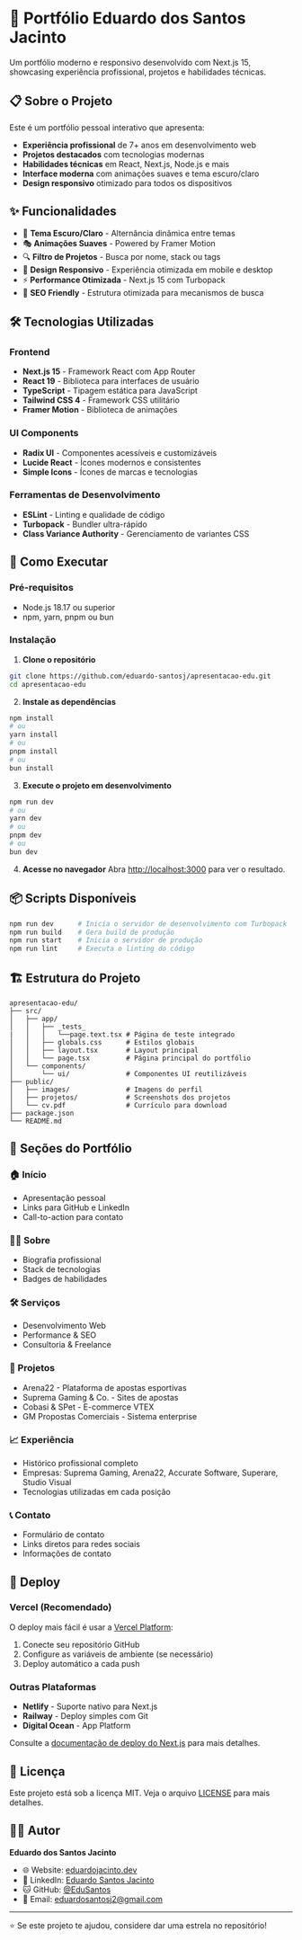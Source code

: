 # 🚀 Portfólio Eduardo dos Santos Jacinto

Um portfólio moderno e responsivo desenvolvido com Next.js 15, showcasing experiência profissional, projetos e habilidades técnicas.

## 📋 Sobre o Projeto

Este é um portfólio pessoal interativo que apresenta:
- **Experiência profissional** de 7+ anos em desenvolvimento web
- **Projetos destacados** com tecnologias modernas
- **Habilidades técnicas** em React, Next.js, Node.js e mais
- **Interface moderna** com animações suaves e tema escuro/claro
- **Design responsivo** otimizado para todos os dispositivos

## ✨ Funcionalidades

- 🎨 **Tema Escuro/Claro** - Alternância dinâmica entre temas
- 🎭 **Animações Suaves** - Powered by Framer Motion
- 🔍 **Filtro de Projetos** - Busca por nome, stack ou tags
- 📱 **Design Responsivo** - Experiência otimizada em mobile e desktop
- ⚡ **Performance Otimizada** - Next.js 15 com Turbopack
- 🎯 **SEO Friendly** - Estrutura otimizada para mecanismos de busca

## 🛠️ Tecnologias Utilizadas

### Frontend
- **Next.js 15** - Framework React com App Router
- **React 19** - Biblioteca para interfaces de usuário
- **TypeScript** - Tipagem estática para JavaScript
- **Tailwind CSS 4** - Framework CSS utilitário
- **Framer Motion** - Biblioteca de animações

### UI Components
- **Radix UI** - Componentes acessíveis e customizáveis
- **Lucide React** - Ícones modernos e consistentes
- **Simple Icons** - Ícones de marcas e tecnologias

### Ferramentas de Desenvolvimento
- **ESLint** - Linting e qualidade de código
- **Turbopack** - Bundler ultra-rápido
- **Class Variance Authority** - Gerenciamento de variantes CSS

## 🚀 Como Executar

### Pré-requisitos
- Node.js 18.17 ou superior
- npm, yarn, pnpm ou bun

### Instalação

1. **Clone o repositório**
```bash
git clone https://github.com/eduardo-santosj/apresentacao-edu.git
cd apresentacao-edu
```

2. **Instale as dependências**
```bash
npm install
# ou
yarn install
# ou
pnpm install
# ou
bun install
```

3. **Execute o projeto em desenvolvimento**
```bash
npm run dev
# ou
yarn dev
# ou
pnpm dev
# ou
bun dev
```

4. **Acesse no navegador**
Abra [http://localhost:3000](http://localhost:3000) para ver o resultado.

## 📦 Scripts Disponíveis

```bash
npm run dev      # Inicia o servidor de desenvolvimento com Turbopack
npm run build    # Gera build de produção
npm run start    # Inicia o servidor de produção
npm run lint     # Executa o linting do código
```

## 🏗️ Estrutura do Projeto

```
apresentacao-edu/
├── src/
│   ├── app/
│   │   ├── _tests_
|   │   │   └──page.text.tsx # Página de teste integrado
│   │   ├── globals.css      # Estilos globais
│   │   ├── layout.tsx       # Layout principal
│   │   └── page.tsx         # Página principal do portfólio
│   └── components/
│       └── ui/              # Componentes UI reutilizáveis
├── public/
│   ├── images/              # Imagens do perfil
│   ├── projetos/            # Screenshots dos projetos
│   └── cv.pdf               # Currículo para download
├── package.json
└── README.md
```

## 🎨 Seções do Portfólio

### 🏠 Início
- Apresentação pessoal
- Links para GitHub e LinkedIn
- Call-to-action para contato

### 👨‍💻 Sobre
- Biografia profissional
- Stack de tecnologias
- Badges de habilidades

### 🛠️ Serviços
- Desenvolvimento Web
- Performance & SEO
- Consultoria & Freelance

### 💼 Projetos
- Arena22 - Plataforma de apostas esportivas
- Suprema Gaming & Co. - Sites de apostas
- Cobasi & SPet - E-commerce VTEX
- GM Propostas Comerciais - Sistema enterprise

### 📈 Experiência
- Histórico profissional completo
- Empresas: Suprema Gaming, Arena22, Accurate Software, Superare, Studio Visual
- Tecnologias utilizadas em cada posição

### 📞 Contato
- Formulário de contato
- Links diretos para redes sociais
- Informações de contato

## 🚀 Deploy

### Vercel (Recomendado)
O deploy mais fácil é usar a [Vercel Platform](https://vercel.com/new?utm_medium=default-template&filter=next.js&utm_source=create-next-app&utm_campaign=create-next-app-readme):

1. Conecte seu repositório GitHub
2. Configure as variáveis de ambiente (se necessário)
3. Deploy automático a cada push

### Outras Plataformas
- **Netlify** - Suporte nativo para Next.js
- **Railway** - Deploy simples com Git
- **Digital Ocean** - App Platform

Consulte a [documentação de deploy do Next.js](https://nextjs.org/docs/app/building-your-application/deploying) para mais detalhes.

## 📄 Licença

Este projeto está sob a licença MIT. Veja o arquivo [LICENSE](LICENSE) para mais detalhes.

## 👨‍💻 Autor

**Eduardo dos Santos Jacinto**
- 🌐 Website: [eduardojacinto.dev](https://eduardojacinto.dev)
- 💼 LinkedIn: [Eduardo Santos Jacinto](https://www.linkedin.com/in/eduardo-dos-santos-jacinto-aa330010a/)
- 🐱 GitHub: [@EduSantos](https://github.com/eduardo-santosj)
- 📧 Email: eduardosantosj2@gmail.com

---

⭐ Se este projeto te ajudou, considere dar uma estrela no repositório!